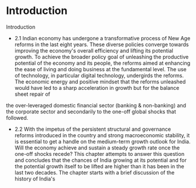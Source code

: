 # Introduction

Introduction

- 2.1 Indian  economy  has  undergone  a  transformative  process  of  New  Age  reforms  in  the last  eight  years.  These  diverse  policies  converge  towards  improving  the  economy's  overall efficiency and lifting its potential growth. To achieve the broader policy goal of unleashing the productive potential of the economy and its people, the reforms aimed at enhancing the ease of living and doing business at the fundamental level. The use of technology, in particular digital technology, undergirds the reforms. The economic energy and positive mindset that the reforms unleashed would have led to a sharp acceleration in growth but for the balance sheet repair of

the over-leveraged domestic financial sector (banking &amp; non-banking) and the corporate sector and secondarily to the one-off global shocks that followed.

- 2.2 With the impetus of the persistent structural and governance reforms introduced in the country and strong macroeconomic stability, it is essential to get a handle on the medium-term growth outlook for India. Will the economy achieve and sustain a steady growth rate once the one-off shocks recede? This chapter attempts to answer this question and concludes that the chances of India growing at its potential and for the potential growth itself to be lifted are higher than it has been in the last two decades. The chapter starts with a brief discussion of the history of India's